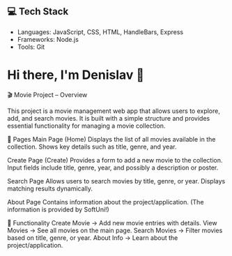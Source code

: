 ## 💻 Tech Stack
- Languages: JavaScript, CSS, HTML, HandleBars, Express
- Frameworks: Node.js
- Tools: Git

# Hi there, I'm Denislav 👋
🎬 Movie Project – Overview

This project is a movie management web app that allows users to explore, add, and search movies. It is built with a simple structure and provides essential functionality for managing a movie collection.

📌 Pages
Main Page (Home)
  Displays the list of all movies available in the collection.
  Shows key details such as title, genre, and year.
  
Create Page (Create)
  Provides a form to add a new movie to the collection.
  Input fields include title, genre, year, and possibly a description or poster.

Search Page
  Allows users to search movies by title, genre, or year.
  Displays matching results dynamically.

About Page
  Contains information about the project/application. (The information is provided by SoftUni!)

🔑 Functionality
Create Movie → Add new movie entries with details.
View Movies → See all movies on the main page.
Search Movies → Filter movies based on title, genre, or year.
About Info → Learn about the project/application.
